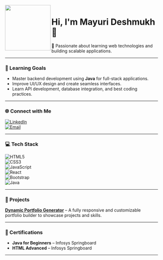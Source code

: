   
<img src="https://yourimageurl.com/profile-photo.jpg" width="150" align="left">

# Hi, I'm Mayuri Deshmukh 👋

🚀 Passionate about learning web technologies and building scalable applications.

---
### 🧠 Learning Goals

- Master backend development using **Java** for full-stack applications.  
- Improve UI/UX design and create seamless interfaces.  
- Learn API development, database integration, and best coding practices.

---

### 🌐 Connect with Me

[![LinkedIn](https://img.shields.io/badge/LinkedIn-0A66C2?style=flat-square&logo=linkedin&logoColor=white)](https://linkedin.com/in/mayuri-deshmukh)  
[![Email](https://img.shields.io/badge/Email-D14836?style=flat-square&logo=gmail&logoColor=white)](mailto:mayurid672@gmail.com)

---

### 💻 Tech Stack

![HTML5](https://img.shields.io/badge/HTML5-E34F26?style=flat-square&logo=html5&logoColor=white)  
![CSS3](https://img.shields.io/badge/CSS3-1572B6?style=flat-square&logo=css3&logoColor=white)  
![JavaScript](https://img.shields.io/badge/JavaScript-F7DF1E?style=flat-square&logo=javascript&logoColor=black)  
![React](https://img.shields.io/badge/React-61DAFB?style=flat-square&logo=react&logoColor=black)  
![Bootstrap](https://img.shields.io/badge/Bootstrap-7952B3?style=flat-square&logo=bootstrap&logoColor=white)  
![Java](https://img.shields.io/badge/Java-007396?style=flat-square&logo=java&logoColor=white)

---

### 📂 Projects

[**Dynamic Portfolio Generator**](https://github.com/mayuri-deshmukh/DYNAMIC-PORTFOLIO-GENERATOR) – A fully responsive and customizable portfolio builder to showcase projects and skills.

---

### 📖 Certifications

- **Java for Beginners** – Infosys Springboard  
- **HTML Advanced** – Infosys Springboard

---


